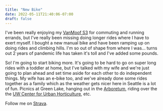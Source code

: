 ```yaml
---
title: "New Bike"
date: 2022-05-11T21:40:06-07:00
draft: false
---
```

I've been really enjoying my [VanMoof S3](https://www.vanmoof.com/en-US/s3?color=dark) for commuting and running errands, but I've really been missing doing longer rides where I have to exert myself. I bought a new manual bike and have been ramping up on doing rides and climbing hills. I'm so out of shape from where I was... turns out 2 years of pandemic life has taken it's toll and I've added some pounds.

So! I'm going to start biking more. It's going to be hard to go on super long rides with a toddler at home, but I've talked with my wife and we're just going to plan ahead and set time aside for each other to do independent things. My wife has an e-bike too, and we've already done some rides together as a family which as the weather gets nicer here in Seattle is a lot of fun. Picnics at Green Lake, hanging out in the [Arboretum](https://botanicgardens.uw.edu/washington-park-arboretum/), riding over the the [UW Center for Urban Horticulture](https://botanicgardens.uw.edu/center-for-urban-horticulture/), etc.

Follow me on [Strava](https://www.strava.com/athletes/6632067).
